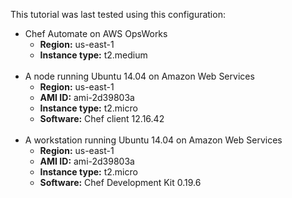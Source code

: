 This tutorial was last tested using this configuration:

* Chef Automate  on AWS OpsWorks
  * **Region:** us-east-1
  * **Instance type:** t2.medium
<br /><br />
* A node running Ubuntu 14.04 on Amazon Web Services
  * **Region:** us-east-1
  * **AMI ID:** ami-2d39803a
  * **Instance type:** t2.micro
  * **Software:** Chef client 12.16.42
<br /><br />
* A workstation running Ubuntu 14.04 on Amazon Web Services
  * **Region:** us-east-1
  * **AMI ID:** ami-2d39803a
  * **Instance type:** t2.micro
  * **Software:** Chef Development Kit 0.19.6
